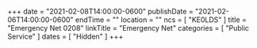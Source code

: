 +++
date = "2021-02-08T14:00:00-0600"
publishDate = "2021-02-06T14:00:00-0600"
endTime = ""
location = ""
ncs = [ "KE0LDS" ]
title = "Emergency Net 0208"
linkTitle = "Emergency Net"
categories = [ "Public Service" ]
dates = [ "Hidden" ]
+++
